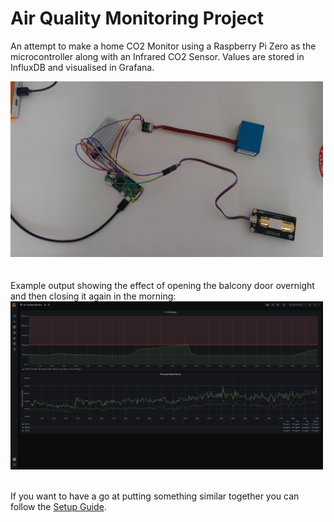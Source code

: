 # Air Quality Monitoring Project
An attempt to make a home CO2 Monitor using a Raspberry Pi Zero as the microcontroller along with an Infrared CO2 Sensor. Values are stored in InfluxDB and visualised in Grafana.

<img src="images/setup/setup.jpg" alt="Cabled up prototype" width="500"/>

<br />
<br />
<br />
Example output showing the effect of opening the balcony door overnight and then closing it again in the morning:

<img src="images/grafana/output.png" alt="Grafana Output" width="500"/>

<br />
<br />

If you want to have a go at putting something similar together you can follow the [Setup Guide](setup_guide.md).
